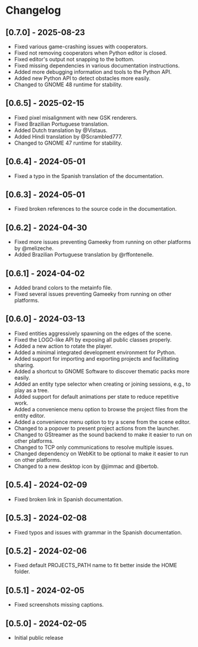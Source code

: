# Changelog

## [0.7.0] - 2025-08-23

* Fixed various game-crashing issues with cooperators.
* Fixed not removing cooperators when Python editor is closed.
* Fixed editor's output not snapping to the bottom.
* Fixed missing dependencies in various documentation instructions.
* Added more debugging information and tools to the Python API.
* Added new Python API to detect obstacles more easily.
* Changed to GNOME 48 runtime for stability.

## [0.6.5] - 2025-02-15

* Fixed pixel misalignment with new GSK renderers.
* Fixed Brazilian Portuguese translation.
* Added Dutch translation by @Vistaus.
* Added Hindi translation by @Scrambled777.
* Changed to GNOME 47 runtime for stability.

## [0.6.4] - 2024-05-01

* Fixed a typo in the Spanish translation of the documentation.

## [0.6.3] - 2024-05-01

* Fixed broken references to the source code in the documentation.

## [0.6.2] - 2024-04-30

* Fixed more issues preventing Gameeky from running on other platforms by @melizeche.
* Added Brazilian Portuguese translation by @rffontenelle.

## [0.6.1] - 2024-04-02

* Added brand colors to the metainfo file.
* Fixed several issues preventing Gameeky from running on other platforms.

## [0.6.0] - 2024-03-13

* Fixed entities aggressively spawning on the edges of the scene.
* Fixed the LOGO-like API by exposing all public classes properly.
* Added a new action to rotate the player.
* Added a minimal integrated development environment for Python.
* Added support for importing and exporting projects and facilitating sharing.
* Added a shortcut to GNOME Software to discover thematic packs more easily.
* Added an entity type selector when creating or joining sessions, e.g., to play as a tree.
* Added support for default animations per state to reduce repetitive work.
* Added a convenience menu option to browse the project files from the entity editor.
* Added a convenience menu option to try a scene from the scene editor.
* Changed to a popover to present project actions from the launcher.
* Changed to GStreamer as the sound backend to make it easier to run on other platforms.
* Changed to TCP only communications to resolve multiple issues.
* Changed dependency on WebKit to be optional to make it easier to run on other platforms.
* Changed to a new desktop icon by @jimmac and @bertob.

## [0.5.4] - 2024-02-09

* Fixed broken link in Spanish documentation.

## [0.5.3] - 2024-02-08

* Fixed typos and issues with grammar in the Spanish documentation.

## [0.5.2] - 2024-02-06

* Fixed default PROJECTS_PATH name to fit better inside the HOME folder.

## [0.5.1] - 2024-02-05

* Fixed screenshots missing captions.

## [0.5.0] - 2024-02-05

* Initial public release
